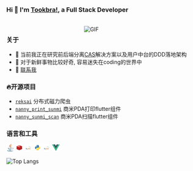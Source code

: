 ### Hi 👋 I'm [Tookbra!](https://tookbra.org), a Full Stack Developer
<br/>

  <img align="right" alt="GIF" src="https://media.giphy.com/media/3o7aCZVnVV2efQgIko/giphy.gif"  width="300"/>

### 关于
- 🚀 当前我正在研究前后端分离[CAS](https://en.wikipedia.org/wiki/Central_Authentication_Service)解决方案以及用户中台的DDD落地架构
- 👀 对于新鲜事物比较好奇, 容易迷失在coding的世界中
- 💬 [联系我](mailto:tookbra@gmail.com)

### 🔥开源项目
- [`reksai`](https://github.com/tookbra/reksai) 分布式磁力爬虫    
- [`nanny_print_sunmi`](https://github.com/tookbra/nanny_print_sunmi) 商米PDA打印flutter组件    
- [`nanny_sunmi_scan`](https://github.com/tookbra/nanny_sunmi_scan) 商米PDA扫描flutter组件    
  
### 语言和工具

<code><img height="20" src="https://raw.githubusercontent.com/github/explore/80688e429a7d4ef2fca1e82350fe8e3517d3494d/topics/java/java.png"></code>
<code><img height="20" src="https://raw.githubusercontent.com/github/explore/80688e429a7d4ef2fca1e82350fe8e3517d3494d/topics/redis/redis.png"></code>
<code><img height="20" src="https://raw.githubusercontent.com/github/explore/80688e429a7d4ef2fca1e82350fe8e3517d3494d/topics/mysql/mysql.png"></code>
<code><img height="20" src="https://raw.githubusercontent.com/github/explore/80688e429a7d4ef2fca1e82350fe8e3517d3494d/topics/python/python.png"></code>
<code><img height="20" src="https://raw.githubusercontent.com/github/explore/80688e429a7d4ef2fca1e82350fe8e3517d3494d/topics/mysql/mysql.png"></code>
<code><img height="20" src="https://raw.githubusercontent.com/github/explore/80688e429a7d4ef2fca1e82350fe8e3517d3494d/topics/vue/vue.png"></code>

![Top Langs](https://github-readme-stats.vercel.app/api/top-langs/?username=anuraghazra)
